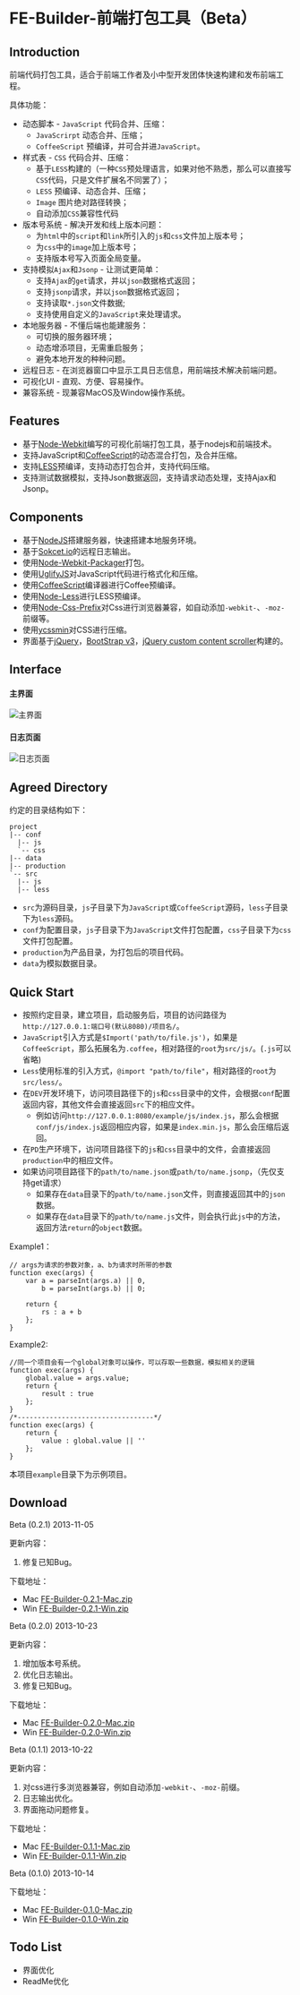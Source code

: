 # FE-Builder-前端打包工具（Beta）


## Introduction

前端代码打包工具，适合于前端工作者及小中型开发团体快速构建和发布前端工程。

具体功能：

* 动态脚本 - `JavaScript` 代码合并、压缩：
  * `JavaScrirpt` 动态合并、压缩；
  * `CoffeeScript` 预编译，并可合并进`JavaScript`。
* 样式表 - `CSS` 代码合并、压缩：
  * 基于`LESS`构建的（一种`CSS`预处理语言，如果对他不熟悉，那么可以直接写`CSS`代码，只是文件扩展名不同罢了）；
  * `LESS` 预编译、动态合并、压缩；
  * `Image` 图片绝对路径转换；
  * 自动添加`CSS`兼容性代码
* 版本号系统 - 解决开发和线上版本问题：
  * 为`html`中的`script`和`link`所引入的`js`和`css`文件加上版本号；
  * 为`css`中的`image`加上版本号；
  * 支持版本号写入页面全局变量。
* 支持模拟`Ajax`和`Jsonp` - 让测试更简单：
  * 支持`Ajax`的`get`请求，并以`json`数据格式返回；
  * 支持`jsonp`请求，并以`json`数据格式返回；
  * 支持读取`*.json`文件数据;
  * 支持使用自定义的`JavaScript`来处理请求。
* 本地服务器 - 不懂后端也能建服务：
  * 可切换的服务器环境；
  * 动态增添项目，无需重启服务；
  * 避免本地开发的种种问题。
* 远程日志 - 在浏览器窗口中显示工具日志信息，用前端技术解决前端问题。
* 可视化UI - 直观、方便、容易操作。
* 兼容系统 - 现兼容MacOS及Window操作系统。


## Features

* 基于[Node-Webkit](https://raw.github.com/rogerwang/node-webkit)编写的可视化前端打包工具，基于nodejs和前端技术。
* 支持JavaScript和[CoffeeScript](http://jashkenas.github.io/coffee-script/)的动态混合打包，及合并压缩。
* 支持[LESS](http://lesscss.net)预编译，支持动态打包合并，支持代码压缩。
* 支持测试数据模拟，支持Json数据返回，支持请求动态处理，支持Ajax和Jsonp。

## Components

* 基于[NodeJS](http://nodejs.org)搭建服务器，快速搭建本地服务环境。
* 基于[Sokcet.io](http://socket.io)的远程日志输出。
* 使用[Node-Webkit-Packager](https://gitcafe.com/EdwonLim/Node-Webkit-Packager)打包。
* 使用[UglifyJS](https://github.com/mishoo/UglifyJS)对JavaScript代码进行格式化和压缩。
* 使用[CoffeeScript](http://jashkenas.github.io/coffee-script/)编译器进行Coffee预编译。
* 使用[Node-Less](https://gitcafe.com/EdwonLim/node-less)进行LESS预编译。
* 使用[Node-Css-Prefix](https://gitcafe.com/EdwonLim/Node-Css-Prefix)对Css进行浏览器兼容，如自动添加`-webkit-`、`-moz-`前缀等。
* 使用[ycssmin](https://github.com/yui/ycssmin)对CSS进行压缩。
* 界面基于[jQuery](http://jquery.com)，[BootStrap v3](http://v3.bootcss.com/)，[jQuery custom content scroller](http://manos.malihu.gr/jquery-custom-content-scroller/)构建的。

## Interface

#### 主界面
![主界面](http://edwonlim.gitcafe.com/pimg/feb/FEB.png)

#### 日志页面
![日志页面](http://edwonlim.gitcafe.com/pimg/feb//FEB_log.png)

## Agreed Directory

约定的目录结构如下：

```
project
|-- conf
  |-- js
  `-- css 
|-- data
|-- production
`-- src
  |-- js
  |-- less
```

* `src`为源码目录，`js`子目录下为`JavaScript`或`CoffeeScript`源码，`less`子目录下为`less`源码。
* `conf`为配置目录，`js`子目录下为`JavaScript`文件打包配置，`css`子目录下为`css`文件打包配置。
* `production`为产品目录，为打包后的项目代码。
* `data`为模拟数据目录。

## Quick Start

* 按照约定目录，建立项目，启动服务后，项目的访问路径为`http://127.0.0.1:端口号(默认8080)/项目名/`。
* `JavaScript`引入方式是`$Import('path/to/file.js')`，如果是`CoffeeScript`，那么拓展名为`.coffee`，相对路径的`root`为`src/js/`。(`.js`可以省略)
* `Less`使用标准的引入方式，`@import "path/to/file"`，相对路径的`root`为`src/less/`。
* 在`DEV`开发环境下，访问项目路径下的`js`和`css`目录中的文件，会根据`conf`配置返回内容，其他文件会直接返回`src`下的相应文件。
  * 例如访问`http://127.0.0.1:8080/example/js/index.js`，那么会根据`conf/js/index.js`返回相应内容，如果是`index.min.js`，那么会压缩后返回。
* 在`PD`生产环境下，访问项目路径下的`js`和`css`目录中的文件，会直接返回`production`中的相应文件。
* 如果访问项目路径下的`path/to/name.json`或`path/to/name.jsonp`，（先仅支持get请求）
  * 如果存在`data`目录下的`path/to/name.json`文件，则直接返回其中的`json`数据。
  * 如果存在`data`目录下的`path/to/name.js`文件，则会执行此`js`中的方法，返回方法`return`的`object`数据。
 
Example1：
 
```
// args为请求的参数对象，a、b为请求时所带的参数
function exec(args) {
    var a = parseInt(args.a) || 0,
        b = parseInt(args.b) || 0;

    return {
        rs : a + b
    };
}
```
Example2:

```
//同一个项目会有一个global对象可以操作，可以存取一些数据，模拟相关的逻辑
function exec(args) {
    global.value = args.value;
    return {
        result : true
    };
}
/*----------------------------------*/
function exec(args) {
    return {
        value : global.value || ''
    };
}
```

本项目`example`目录下为示例项目。

## Download


Beta (0.2.1) 2013-11-05

更新内容：

1. 修复已知Bug。

下载地址：

* Mac [FE-Builder-0.2.1-Mac.zip](http://pan.baidu.com/s/15Tkp0)
* Win [FE-Builder-0.2.1-Win.zip](http://pan.baidu.com/s/1xLGv9)

Beta (0.2.0) 2013-10-23

更新内容：

1. 增加版本号系统。
2. 优化日志输出。
3. 修复已知Bug。

下载地址：

* Mac [FE-Builder-0.2.0-Mac.zip](http://pan.baidu.com/s/1JUha)
* Win [FE-Builder-0.2.0-Win.zip](http://pan.baidu.com/s/13QkuV)

Beta (0.1.1) 2013-10-22

更新内容：

1. 对css进行多浏览器兼容，例如自动添加`-webkit-`、`-moz-`前缀。
2. 日志输出优化。
3. 界面拖动问题修复。

下载地址：

* Mac [FE-Builder-0.1.1-Mac.zip](http://pan.baidu.com/s/1suLCO)
* Win [FE-Builder-0.1.1-Win.zip](http://pan.baidu.com/s/1JQAv)

Beta (0.1.0) 2013-10-14

下载地址：

* Mac [FE-Builder-0.1.0-Mac.zip](http://pan.baidu.com/s/1wxGlz)
* Win [FE-Builder-0.1.0-Win.zip](http://pan.baidu.com/s/1uvNaT)


## Todo List

* 界面优化
* ReadMe优化

